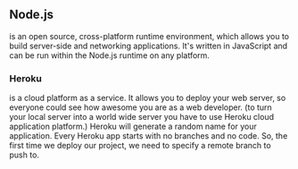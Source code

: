 ## Node.js 
is an open source, cross-platform runtime environment, which allows you to build server-side and networking applications. It's written in JavaScript and can be run within the Node.js runtime on any platform.

### Heroku
 is a cloud platform as a service. It allows you to deploy your web server, so everyone could see how awesome you are as a web developer. (to  turn your local server into a world wide server you have to use Heroku cloud application platform.)
Heroku will generate a random name for your application.
Every Heroku app starts with no branches and no code. So, the first time we deploy our project, we need to specify a remote branch to push to.
